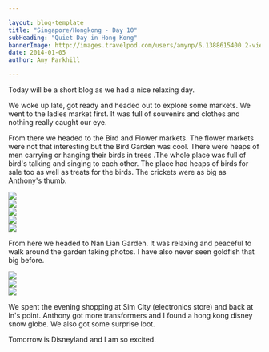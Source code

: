 ```yaml
---

layout: blog-template
title: "Singapore/Hongkong - Day 10"
subHeading: "Quiet Day in Hong Kong"
bannerImage: http://images.travelpod.com/users/amynp/6.1388615400.2-view-from-the-peak.jpg
date: 2014-01-05
author: Amy Parkhill

---
```


Today will be a short blog as we had a nice relaxing day.

We woke up late, got ready and headed out to explore some markets. We went to the ladies market first. It was full of souvenirs and clothes and nothing really caught our eye.

From there we headed to the Bird and Flower markets. The flower markets were not that interesting but the Bird Garden was cool. There were heaps of men carrying or hanging their birds in trees .The whole place was full of bird's talking and singing to each other. The place had heaps of birds for sale too as well as treats for the birds. The crickets were as big as Anthony's thumb.

<div class="center-image"><img src="http://images.travelpod.com/users/amynp/6.1388957512.birds-at-the-bird-garden.jpg" /></div>
<div class="center-image"><img src="http://images.travelpod.com/users/amynp/6.1388957512.bird-out-on-a-walk.jpg" /></div>
<div class="center-image"><img src="http://images.travelpod.com/users/amynp/6.1388957512.birds-being-sold.jpg" /></div>
<div class="center-image"><img src="http://images.travelpod.com/users/amynp/6.1388957512.man-walking-his-parrot.jpg" /></div>
<div class="center-image"><img src="http://images.travelpod.com/users/amynp/6.1388957512.parrot.jpg" /></div>


From here we headed to Nan Lian Garden. It was relaxing and peaceful to walk around the garden taking photos. I have also never seen goldfish that big before.

<div class="center-image"><img src="http://images.travelpod.com/users/amynp/6.1388957512.pagoda-at-nan-lian-garden.jpg" /></div>
<div class="center-image"><img src="http://images.travelpod.com/users/amynp/6.1388957512.anthony-taking-bad-photos-of-me.jpg" /></div>
<div class="center-image"><img src="http://images.travelpod.com/users/amynp/6.1388957512.1-pagoda-at-nan-lian-garden.jpg" /></div>

We spent the evening shopping at Sim City (electronics store) and back at In's point. Anthony got more transformers and I found a hong kong disney snow globe. We also got some surprise loot. 

Tomorrow is Disneyland and I am so excited.

